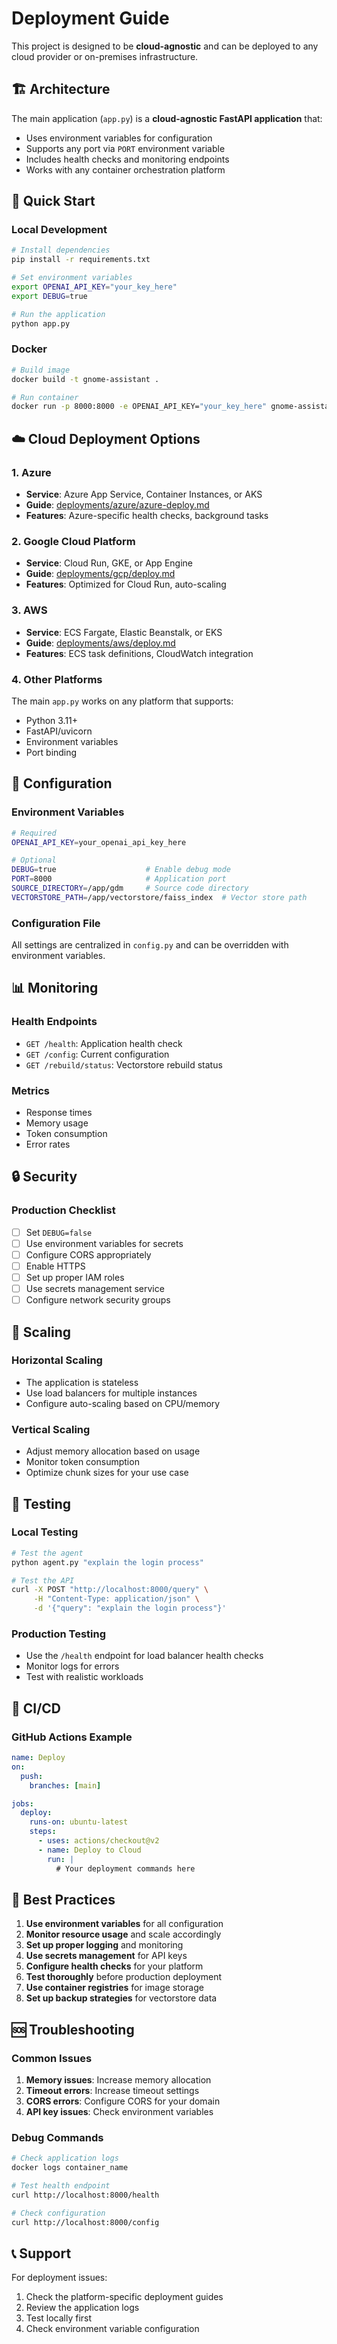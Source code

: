 # Deployment Guide

This project is designed to be **cloud-agnostic** and can be deployed to any cloud provider or on-premises infrastructure.

## 🏗️ Architecture

The main application (`app.py`) is a **cloud-agnostic FastAPI application** that:
- Uses environment variables for configuration
- Supports any port via `PORT` environment variable
- Includes health checks and monitoring endpoints
- Works with any container orchestration platform

## 🚀 Quick Start

### Local Development
```bash
# Install dependencies
pip install -r requirements.txt

# Set environment variables
export OPENAI_API_KEY="your_key_here"
export DEBUG=true

# Run the application
python app.py
```

### Docker
```bash
# Build image
docker build -t gnome-assistant .

# Run container
docker run -p 8000:8000 -e OPENAI_API_KEY="your_key_here" gnome-assistant
```

## ☁️ Cloud Deployment Options

### 1. Azure
- **Service**: Azure App Service, Container Instances, or AKS
- **Guide**: [deployments/azure/azure-deploy.md](deployments/azure/azure-deploy.md)
- **Features**: Azure-specific health checks, background tasks

### 2. Google Cloud Platform
- **Service**: Cloud Run, GKE, or App Engine
- **Guide**: [deployments/gcp/deploy.md](deployments/gcp/deploy.md)
- **Features**: Optimized for Cloud Run, auto-scaling

### 3. AWS
- **Service**: ECS Fargate, Elastic Beanstalk, or EKS
- **Guide**: [deployments/aws/deploy.md](deployments/aws/deploy.md)
- **Features**: ECS task definitions, CloudWatch integration

### 4. Other Platforms
The main `app.py` works on any platform that supports:
- Python 3.11+
- FastAPI/uvicorn
- Environment variables
- Port binding

## 🔧 Configuration

### Environment Variables
```bash
# Required
OPENAI_API_KEY=your_openai_api_key_here

# Optional
DEBUG=true                    # Enable debug mode
PORT=8000                     # Application port
SOURCE_DIRECTORY=/app/gdm     # Source code directory
VECTORSTORE_PATH=/app/vectorstore/faiss_index  # Vector store path
```

### Configuration File
All settings are centralized in `config.py` and can be overridden with environment variables.

## 📊 Monitoring

### Health Endpoints
- `GET /health`: Application health check
- `GET /config`: Current configuration
- `GET /rebuild/status`: Vectorstore rebuild status

### Metrics
- Response times
- Memory usage
- Token consumption
- Error rates

## 🔒 Security

### Production Checklist
- [ ] Set `DEBUG=false`
- [ ] Use environment variables for secrets
- [ ] Configure CORS appropriately
- [ ] Enable HTTPS
- [ ] Set up proper IAM roles
- [ ] Use secrets management service
- [ ] Configure network security groups

## 🚀 Scaling

### Horizontal Scaling
- The application is stateless
- Use load balancers for multiple instances
- Configure auto-scaling based on CPU/memory

### Vertical Scaling
- Adjust memory allocation based on usage
- Monitor token consumption
- Optimize chunk sizes for your use case

## 🧪 Testing

### Local Testing
```bash
# Test the agent
python agent.py "explain the login process"

# Test the API
curl -X POST "http://localhost:8000/query" \
     -H "Content-Type: application/json" \
     -d '{"query": "explain the login process"}'
```

### Production Testing
- Use the `/health` endpoint for load balancer health checks
- Monitor logs for errors
- Test with realistic workloads

## 🔄 CI/CD

### GitHub Actions Example
```yaml
name: Deploy
on:
  push:
    branches: [main]

jobs:
  deploy:
    runs-on: ubuntu-latest
    steps:
      - uses: actions/checkout@v2
      - name: Deploy to Cloud
        run: |
          # Your deployment commands here
```

## 📝 Best Practices

1. **Use environment variables** for all configuration
2. **Monitor resource usage** and scale accordingly
3. **Set up proper logging** and monitoring
4. **Use secrets management** for API keys
5. **Configure health checks** for your platform
6. **Test thoroughly** before production deployment
7. **Use container registries** for image storage
8. **Set up backup strategies** for vectorstore data

## 🆘 Troubleshooting

### Common Issues
1. **Memory issues**: Increase memory allocation
2. **Timeout errors**: Increase timeout settings
3. **CORS errors**: Configure CORS for your domain
4. **API key issues**: Check environment variables

### Debug Commands
```bash
# Check application logs
docker logs container_name

# Test health endpoint
curl http://localhost:8000/health

# Check configuration
curl http://localhost:8000/config
```

## 📞 Support

For deployment issues:
1. Check the platform-specific deployment guides
2. Review the application logs
3. Test locally first
4. Check environment variable configuration



